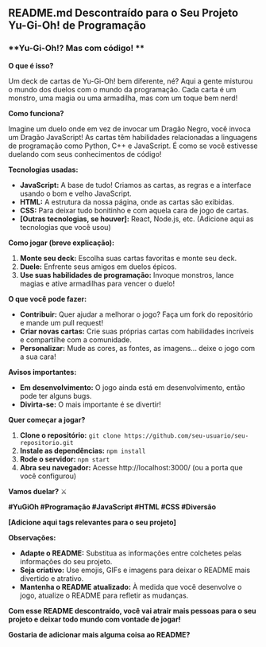 ## **README.md Descontraído para o Seu Projeto Yu-Gi-Oh! de Programação**

### **Yu-Gi-Oh!? Mas com código! **

**O que é isso?**

Um deck de cartas de Yu-Gi-Oh! bem diferente, né? Aqui a gente misturou o mundo dos duelos com o mundo da programação. Cada carta é um monstro, uma magia ou uma armadilha, mas com um toque bem nerd! 

**Como funciona?**

Imagine um duelo onde em vez de invocar um Dragão Negro, você invoca um Dragão JavaScript! As cartas têm habilidades relacionadas a linguagens de programação como Python, C++ e JavaScript. É como se você estivesse duelando com seus conhecimentos de código!

**Tecnologias usadas:**

* **JavaScript:** A base de tudo! Criamos as cartas, as regras e a interface usando o bom e velho JavaScript.
* **HTML:** A estrutura da nossa página, onde as cartas são exibidas.
* **CSS:** Para deixar tudo bonitinho e com aquela cara de jogo de cartas.
* **[Outras tecnologias, se houver]:** React, Node.js, etc. (Adicione aqui as tecnologias que você usou)

**Como jogar (breve explicação):**

1. **Monte seu deck:** Escolha suas cartas favoritas e monte seu deck.
2. **Duele:** Enfrente seus amigos em duelos épicos.
3. **Use suas habilidades de programação:** Invoque monstros, lance magias e ative armadilhas para vencer o duelo!

**O que você pode fazer:**

* **Contribuir:** Quer ajudar a melhorar o jogo? Faça um fork do repositório e mande um pull request!
* **Criar novas cartas:** Crie suas próprias cartas com habilidades incríveis e compartilhe com a comunidade.
* **Personalizar:** Mude as cores, as fontes, as imagens... deixe o jogo com a sua cara!

**Avisos importantes:**

* **Em desenvolvimento:** O jogo ainda está em desenvolvimento, então pode ter alguns bugs.
* **Divirta-se:** O mais importante é se divertir!

**Quer começar a jogar?**

1. **Clone o repositório:** `git clone https://github.com/seu-usuario/seu-repositorio.git`
2. **Instale as dependências:** `npm install`
3. **Rode o servidor:** `npm start`
4. **Abra seu navegador:** Acesse http://localhost:3000/ (ou a porta que você configurou)

**Vamos duelar?** ⚔️

**#YuGiOh #Programação #JavaScript #HTML #CSS #Diversão**

**[Adicione aqui tags relevantes para o seu projeto]**

**Observações:**

* **Adapte o README:** Substitua as informações entre colchetes pelas informações do seu projeto.
* **Seja criativo:** Use emojis, GIFs e imagens para deixar o README mais divertido e atrativo.
* **Mantenha o README atualizado:** À medida que você desenvolve o jogo, atualize o README para refletir as mudanças.

**Com esse README descontraído, você vai atrair mais pessoas para o seu projeto e deixar todo mundo com vontade de jogar!**

**Gostaria de adicionar mais alguma coisa ao README?**